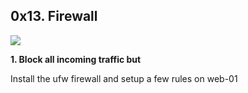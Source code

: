 ## 0x13. Firewall

![](https://s3.amazonaws.com/intranet-projects-files/holbertonschool-sysadmin_devops/284/V1HjQ1Y.png)

**1. Block all incoming traffic but**

Install the ufw firewall and setup a few rules on web-01